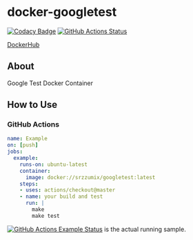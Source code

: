 # docker-googletest

[![Codacy Badge](https://api.codacy.com/project/badge/Grade/e44a06fa5dfa4b35bc457714a4e1161a)](https://app.codacy.com/app/srz-zumix/docker-googletest?utm_source=github.com&utm_medium=referral&utm_content=srz-zumix/docker-googletest&utm_campaign=Badge_Grade_Dashboard)
[![GitHub Actions Status](https://github.com/srz-zumix/docker-googletest/workflows/Example/badge.svg?branch=master)](https://github.com/srz-zumix/docker-googletest/actions)

<!-- [![Docker Cloud Build Status](https://img.shields.io/docker/cloud/build/srzzumix/googletest)](https://hub.docker.com/r/srzzumix/googletest/) -->

[DockerHub](https://hub.docker.com/r/srzzumix/googletest/)

## About

Google Test Docker Container

## How to Use

### GitHub Actions

```yml
name: Example
on: [push]
jobs:
  example:
    runs-on: ubuntu-latest
    container:
      image: docker://srzzumix/googletest:latest
    steps:
    - uses: actions/checkout@master
    - name: your build and test
      run: |
        make
        make test
```

[![GitHub Actions Example Status](https://github.com/srz-zumix/docker-googletest/workflows/Example/badge.svg?branch=master)](https://github.com/srz-zumix/docker-googletest/actions)
 is the actual running sample.
